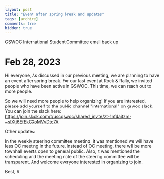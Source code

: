 ```yaml
---
layout: post
title: "Event after spring break and updates"
tags: [archive]
comments: true
hidden: true
---
```

GSWOC International Student Committee email back up
# Feb 28, 2023
Hi everyone,
As discussed in our previous meeting, we are planning to have an event after spring break. For our last event at Rock & Rally, we invited people who have been active in GSWOC. This time, we can reach out to more people.

So we will need more people to help organizing!
If you are interested, please add yourself to the public channel "international" on gswoc slack. You can join the slack here:
https://join.slack.com/t/uscgswoc/shared_invite/zt-1nf4aitzm-~slXtj6EfEkCXoMVvDtc7A


Other updates:

In the weekly steering committee meeting, it was mentioned we will have less OC meeting in the future.
Instead of OC meeting, there will be more townhall events open to general public.
Also, it was mentioned the scheduling and the meeting note of the steering committee will be transparent.  And welcome everyone interested in organizing to join.

Best,
R